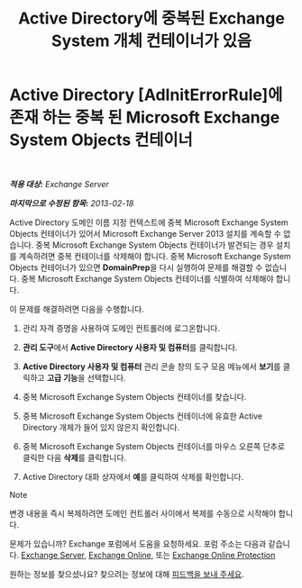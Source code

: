 ﻿---
title: 'Active Directory에 중복된 Exchange System 개체 컨테이너가 있음'
TOCTitle: Active Directory 에 존재 하는 중복 된 Microsoft Exchange System Objects 컨테이너
ms:assetid: cd0f45ab-89de-4653-b50d-c1157c2329d5
ms:mtpsurl: https://technet.microsoft.com/ko-kr/library/ms.exch.setupreadiness.adiniterrorrule(v=EXCHG.150)
ms:contentKeyID: 50484180
ms.date: 05/22/2018
mtps_version: v=EXCHG.150
ms.translationtype: MT
---

# Active Directory [AdInitErrorRule]에 존재 하는 중복 된 Microsoft Exchange System Objects 컨테이너

 

_**적용 대상:** Exchange Server_

_**마지막으로 수정된 항목:** 2013-02-18_

Active Directory 도메인 이름 지정 컨텍스트에 중복 Microsoft Exchange System Objects 컨테이너가 있어서 Microsoft Exchange Server 2013 설치를 계속할 수 없습니다. 중복 Microsoft Exchange System Objects 컨테이너가 발견되는 경우 설치를 계속하려면 중복 컨테이너를 삭제해야 합니다. 중복 Microsoft Exchange System Objects 컨테이너가 있으면 **DomainPrep**을 다시 실행하여 문제를 해결할 수 없습니다. 중복 Microsoft Exchange System Objects 컨테이너를 식별하여 삭제해야 합니다.

이 문제를 해결하려면 다음을 수행합니다.

1.  관리 자격 증명을 사용하여 도메인 컨트롤러에 로그온합니다.

2.  **관리 도구**에서 **Active Directory 사용자 및 컴퓨터**를 클릭합니다.

3.  **Active Directory 사용자 및 컴퓨터** 관리 콘솔 창의 도구 모음 메뉴에서 **보기**를 클릭하고 **고급 기능**을 선택합니다.

4.  중복 Microsoft Exchange System Objects 컨테이너를 찾습니다.

5.  중복 Microsoft Exchange System Objects 컨테이너에 유효한 Active Directory 개체가 들어 있지 않은지 확인합니다.

6.  중복 Microsoft Exchange System Objects 컨테이너를 마우스 오른쪽 단추로 클릭한 다음 **삭제**를 클릭합니다.

7.  Active Directory 대화 상자에서 **예**를 클릭하여 삭제를 확인합니다.


> [!NOTE]
> 변경 내용을 즉시 복제하려면 도메인 컨트롤러 사이에서 복제를 수동으로 시작해야 합니다.



문제가 있습니까? Exchange 포럼에서 도움을 요청하세요. 포럼 주소는 다음과 같습니다. [Exchange Server](https://go.microsoft.com/fwlink/p/?linkid=60612), [Exchange Online](https://go.microsoft.com/fwlink/p/?linkid=267542), 또는 [Exchange Online Protection](https://go.microsoft.com/fwlink/p/?linkid=285351)

원하는 정보를 찾으셨나요? 찾으려는 정보에 대해 [피드백을 보내 주세요](mailto:exsetuphelpfeedback@microsoft.com?subject=exchange%202013%20setup%20help%20feedback).

